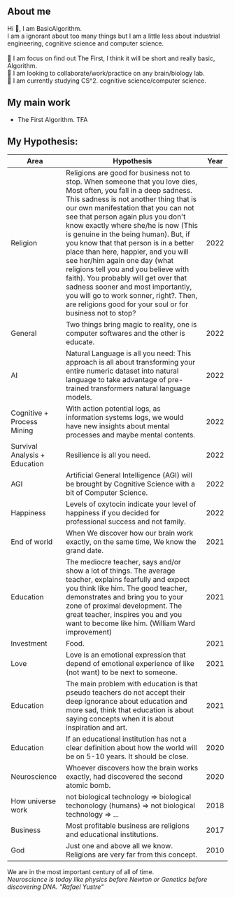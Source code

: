 ## About me

Hi 👋, I am BasicAlgorithm.\
I am a ignorant about too many things but I am a little less about industrial engineering, cognitive science and computer science.\
\
🔭  I am focus on find out The First, I think it will be short and really basic, Algorithm.\
👯  I am looking to collaborate/work/practice on any brain/biology lab.\
🌱  I am currently studying CS^2. cognitive science/computer science.

## My main work

- The First Algorithm. TFA

## My Hypothesis:

| Area | Hypothesis | Year |
| ------ | ------ | ------ |
| Religion | Religions are good for business not to stop. When someone that you love dies, Most often, you fall in a deep sadness. This sadness is not another thing that is our own manifestation that you can not see that person again plus you don't know exactly where she/he is now (This is genuine in the being human). But, if you know that that person is in a better place than here, happier, and you will see her/him again one day (what religions tell you and you believe with faith). You probably will get over that sadness sooner and most importantly, you will go to work sonner, right?. Then, are religions good for your soul or for business not to stop? | 2022 |
| General | Two things bring magic to reality, one is computer softwares and the other is educate. | 2022 |
| AI | Natural Language is all you need: This approach is all about transforming your entire numeric dataset into natural language to take advantage of pre-trained transformers natural language models. | 2022 |
| Cognitive + Process Mining | With action potential logs, as information systems logs, we would have new insights about mental processes and maybe mental contents. | 2022 |
| Survival Analysis + Education | Resilience is all you need. | 2022 |
| AGI | Artificial General Intelligence (AGI) will be brought by Cognitive Science with a bit of Computer Science.  | 2022 |
| Happiness | Levels of oxytocin indicate your level of happiness if you decided for professional success and not family. | 2022 |
| End of world | When We discover how our brain work exactly, on the same time, We know the grand date. | 2021 |
| Education | The mediocre teacher, says and/or show a lot of things. The average teacher, explains fearfully and expect you think like him. The good teacher, demonstrates and bring you to your zone of proximal development. The great teacher, inspires you and you want to become like him. (William Ward improvement) | 2021 |
| Investment | Food. | 2021 |
| Love | Love is an emotional expression that depend of emotional experience of like (not want) to be next to someone. | 2021 |
| Education | The main problem with education is that pseudo teachers do not accept their deep ignorance about education and more sad, think that education is about saying concepts when it is about inspiration and art. | 2021 |
| Education | If an educational institution has not a clear definition about how the world will be on 5-10 years. It should be close.| 2020 |
| Neuroscience | Whoever discovers how the brain works exactly, had discovered the second atomic bomb. | 2020 |
| How universe work | not biological technology => biological techonology (humans) => not biological technology => ...| 2018|
| Business | Most profitable business are religions and educational institutions.| 2017 |
| God | Just one and above all we know. Religions are very far from this concept. | 2010 |


We are in the most important century of all of time. \
_Neuroscience is today like physics before Newton or Genetics before discovering DNA. "Rafael Yustre"_
